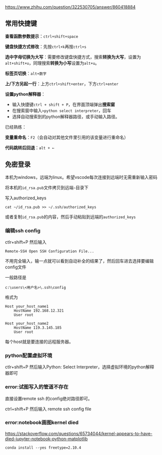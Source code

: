 https://www.zhihu.com/question/322530705/answer/860418884

## 常用快捷键

**查看函数参数提示**：`ctrl+shift+space`

**键盘快捷方式修改**：先按`ctrl+k`再按`ctrl+s`

**选中字母切换为大写**：需要修改键盘快捷方式，搜索**转换为大写**，设置为`alt+shift+u`，同理搜索**转换为小写**设置为`alt+u`。

**标签页切换**：`alt+数字`

**上/下方另起一行**：上方`ctrl+shift+enter`，下方`ctrl+enter`



**设置python解释器**：

- 输入快捷键`ctrl + shift + P`，在界面顶端弹出**搜索窗**
- 在搜索窗中输入`>python select interpreter`，回车
- 选择自动搜索到的python解释器路径，或手动输入路径。



已经熟练：

**变量重命名**：`F2`（会自动对其他文件里引用的该变量进行重命名）

**代码跳转后回退**：`alt + ←`

## 免密登录

本机为windows，远端为linux。希望vscode每次连接到远端时无需重新输入密码

将本机的`id_rsa.pub`文件拷贝到远端`~`目录下

写入authorized_keys

```
cat ~/id_rsa.pub >> ~/.ssh/authorized_keys
```

或者复制`id_rsa.pub`的内容，然后手动粘贴到远端的`authorized_keys`



### 编辑ssh config

ctlr+shift+P 然后输入

```
Remote-SSH Open SSH Configuration File...
```

不用完全输入，输一点就可以看到自动补全的结果了，然后回车进去选择要编辑config文件

一般路径是

```
c:\users\<用户名>\.ssh\config
```

格式为

```
Host your_host_name1
    HostName 192.168.12.321
    User root

Host your_host_name2
    HostName 119.3.145.185
    User root
```

每个host就是要连接的远程服务器。

### python配置虚拟环境

ctlr+shift+P 然后输入Python: Select Interpreter，选择虚拟环境的python解释器即可

### error:试图写入的管道不存在

直接设置remote ssh 的config绝对路径即可。

ctrl+shift+P  然后输入 remote ssh config file

### error:notebook画图kernel died

https://stackoverflow.com/questions/65734044/kernel-appears-to-have-died-jupyter-notebook-python-matplotlib

```
conda install --yes freetype=2.10.4
```

